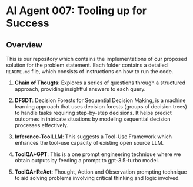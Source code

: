 # AI Agent 007: Tooling up for Success

## Overview

This is our repository which contains the implementations of our proposed solution for the problem statement.
Each folder contains a detailed `README.md` file, which consists of instructions on how to run the code.

1. <b>Chain of Thougts</b>: Explores a series of questions through a structured approach, providing insightful answers to each query.

2. <b>DFSDT</b>: Decision Forests for Sequential Decision Making, is a machine learning approach that uses decision forests (groups of decision trees) to handle tasks requiring step-by-step decisions. It helps predict outcomes in intricate situations by modeling sequential decision processes effectively.

3. <b>Inference-ToolLLM</b>: This suggests a Tool-Use Framework which enhances the tool-use capacity of existing open source LLM.

4. <b>ToolQA+GPT</b>: This is a one prompt engineering technique where we obtain outputs by feeding a prompt to gpt-3.5-turbo model.

5. <b>ToolQA+ReAct</b>: Thought, Action and Observation prompting technique to aid solving problems involving critical thinking and logic involved.